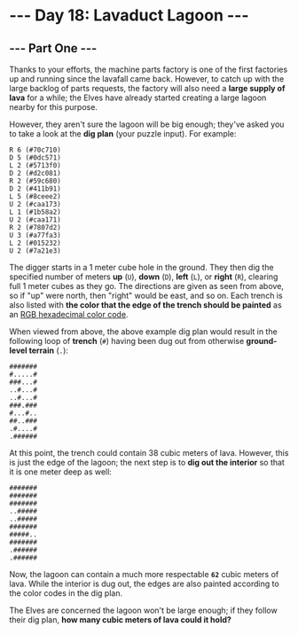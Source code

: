 # --- Day 18: Lavaduct Lagoon ---

## --- Part One ---

Thanks to your efforts, the machine parts factory is one of the first factories up and running since the lavafall came
back. However, to catch up with the large backlog of parts requests, the factory will also need a **large supply of
lava** for a while; the Elves have already started creating a large lagoon nearby for this purpose.

However, they aren't sure the lagoon will be big enough; they've asked you to take a look at the **dig plan** (your
puzzle input). For example:

```
R 6 (#70c710)
D 5 (#0dc571)
L 2 (#5713f0)
D 2 (#d2c081)
R 2 (#59c680)
D 2 (#411b91)
L 5 (#8ceee2)
U 2 (#caa173)
L 1 (#1b58a2)
U 2 (#caa171)
R 2 (#7807d2)
U 3 (#a77fa3)
L 2 (#015232)
U 2 (#7a21e3)
```

The digger starts in a 1 meter cube hole in the ground. They then dig the specified number of meters **up** (`U`),
**down** (`D`), **left** (`L`), or **right** (`R`), clearing full 1 meter cubes as they go. The directions are given as
seen from above, so if "up" were north, then "right" would be east, and so on. Each trench is also listed with **the
color that the edge of the trench should be painted** as
an [RGB hexadecimal color code](https://en.wikipedia.org/wiki/RGB_color_model#Numeric_representations).

When viewed from above, the above example dig plan would result in the following loop of **trench** (`#`) having been
dug out from otherwise **ground-level terrain** (`.`):

```
#######
#.....#
###...#
..#...#
..#...#
###.###
#...#..
##..###
.#....#
.######
```

At this point, the trench could contain 38 cubic meters of lava. However, this is just the edge of the lagoon; the next
step is to **dig out the interior** so that it is one meter deep as well:

```
#######
#######
#######
..#####
..#####
#######
#####..
#######
.######
.######
```

Now, the lagoon can contain a much more respectable **`62`** cubic meters of lava. While the interior is dug out, the
edges are also painted according to the color codes in the dig plan.

The Elves are concerned the lagoon won't be large enough; if they follow their dig plan, **how many cubic meters of lava
could it hold?**